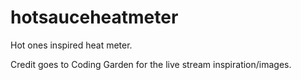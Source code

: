 # hotsauceheatmeter
Hot ones inspired heat meter.

Credit goes to Coding Garden for the live stream inspiration/images. 
